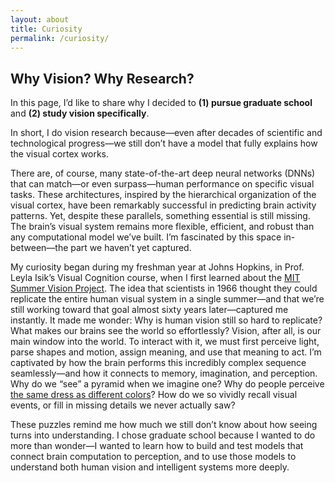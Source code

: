 ```yaml
---
layout: about
title: Curiosity
permalink: /curiosity/
---
```


## Why Vision? Why Research?

In this page, I’d like to share why I decided to **(1) pursue graduate school** and **(2) study vision specifically**. 

In short, I do vision research because—even after decades of scientific and technological progress—we still don’t have a model that fully explains how the visual cortex works.

There are, of course, many state-of-the-art deep neural networks (DNNs) that can match—or even surpass—human performance on specific visual tasks. These architectures, inspired by the hierarchical organization of the visual cortex, have been remarkably successful in predicting brain activity patterns. Yet, despite these parallels, something essential is still missing. The brain’s visual system remains more flexible, efficient, and robust than any computational model we’ve built. I’m fascinated by this space in-between—the part we haven’t yet captured.

My curiosity began during my freshman year at Johns Hopkins, in Prof. Leyla Isik’s Visual Cognition course, when I first learned about the [MIT Summer Vision Project](https://people.csail.mit.edu/brooks/idocs/AIM-100.pdf). The idea that scientists in 1966 thought they could replicate the entire human visual system in a single summer—and that we’re still working toward that goal almost sixty years later—captured me instantly. It made me wonder: Why is human vision still so hard to replicate? What makes our brains see the world so effortlessly?
Vision, after all, is our main window into the world. To interact with it, we must first perceive light, parse shapes and motion, assign meaning, and use that meaning to act. I’m captivated by how the brain performs this incredibly complex sequence seamlessly—and how it connects to memory, imagination, and perception. Why do we “see” a pyramid when we imagine one? Why do people perceive [the same dress as different colors](https://www.nytimes.com/2015/02/28/business/a-simple-question-about-a-dress-and-the-world-weighs-in.html)? How do we so vividly recall visual events, or fill in missing details we never actually saw?

These puzzles remind me how much we still don’t know about how seeing turns into understanding. I chose graduate school because I wanted to do more than wonder—I wanted to learn how to build and test models that connect brain computation to perception, and to use those models to understand both human vision and intelligent systems more deeply.
